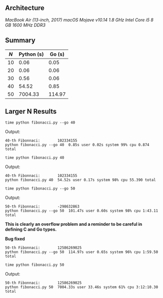 ## Architecture

*MacBook Air (13-inch, 2017)*
*macOS Mojave v10.14*
*1.8 GHz Intel Core i5*
*8 GB 1600 MHz DDR3*


## Summary

| *N*  | Python (s) | Go (s) |
|------|------------|--------|
|  10  |  0.06      |  0.05  |
|  20  |  0.06      |  0.06  |
|  30  |  0.56      |  0.06  |
|  40  |  54.52     |  0.85  |
|  50  |  7004.33   | 114.97 |


## Larger N Results

`time python fibonacci.py --go 40`

Output:

```
40-th Fibonnaci:        102334155
python fibonacci.py --go 40  0.85s user 0.02s system 99% cpu 0.874 total
```

`time python fibonacci.py 40`

Output:

```
40-th Fibonnaci:        102334155
python fibonacci.py 40  54.52s user 0.17s system 98% cpu 55.390 total
```

`time python fibonacci.py --go 50`

Output:

```
50-th Fibonnaci:        -298632863
python fibonacci.py --go 50  101.47s user 0.60s system 98% cpu 1:43.11 total
```

**This is clearly an overflow problem and a reminder to be careful in defining C and Go types.**

**Bug fixed**

```
50-th Fibonnaci:        12586269025
python fibonacci.py --go 50  114.97s user 0.65s system 96% cpu 1:59.50 total
```


`time python fibonacci.py 50`

Output:

```
50-th Fibonnaci:        12586269025
python fibonacci.py 50  7004.33s user 33.46s system 61% cpu 3:12:10.30 total
```